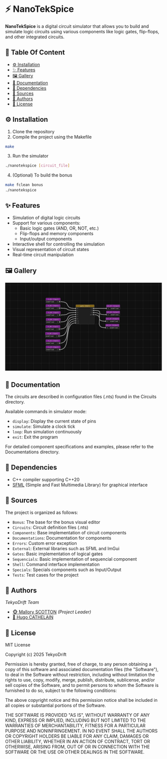 # ⚡ NanoTekSpice

**NanoTekSpice** is a digital circuit simulator that allows you to build
and simulate logic circuits using various components like logic gates,
flip-flops, and other integrated circuits.

## 📌 Table Of Content

- [⚙️ Installation](#️-installation)
- [✨ Features](#-features)
- [🖼️ Gallery](#-gallery)
- [📄 Documentation](#-documentation)
- [🔗 Dependencies](#-dependencies)
- [📂 Sources](#-sources)
- [👥 Authors](#-authors)
- [📜 License](#-license)

## ⚙️ Installation

1. Clone the repository
2. Compile the project using the Makefile

```sh
make
```

3. Run the simulator

```sh
./nanotekspice [circuit_file]
```

4. (Optional) To build the bonus

```sh
make fclean bonus
./nanotekspice
```

## ✨ Features

* Simulation of digital logic circuits
* Support for various components:
    * Basic logic gates (AND, OR, NOT, etc.)
    * Flip-flops and memory components
    * Input/output components
* Interactive shell for controlling the simulation
* Visual representation of circuit states
* Real-time circuit manipulation

## 🖼️ Gallery

![](.github/x4and.jpg)

## 📄 Documentation

The circuits are described in configuration files (.nts) found in the Circuits directory.

Available commands in simulator mode:

- `display`: Display the current state of pins
- `simulate`: Simulate a clock tick
- `loop`: Run simulation continuously
- `exit`: Exit the program

For detailed component specifications and examples, please refer to the Documentations directory.

## 🔗 Dependencies

- C++ compiler supporting C++20
- [SFML](https://www.sfml-dev.org/fr/) (Simple and Fast Multimedia Library) for graphical interface

## 📂 Sources

The project is organized as follows:

- `Bonus`: The base for the bonus visual editor
- `Circuits`: Circuit definition files (.nts)
- `Components`: Base implementation of circuit components
- `Documentations`: Documentation for components
- `Errors`: Custom error exception
- `External`: External libraries such as SFML and ImGui
- `Gates`: Basic implementation of logical gates
- `Sequencials`: Basic implementation of sequencial component
- `Shell`: Command interface implementation
- `Specials`: Specials components such as Input/Output
- `Tests`: Test cases for the project

## 👥 Authors

_TekyoDrift Team_

- [🐵 Mallory SCOTTON](https://github.com/mallory-scotton) _(Project Leader)_
- [🙉 Hugo CATHELAIN](https://github.com/Hugo-Cathelain)

## 📜 License

MIT License

Copyright (c) 2025 TekyoDrift

Permission is hereby granted, free of charge, to any person obtaining a copy of this software and associated documentation files (the "Software"), to deal in the Software without restriction, including without limitation the rights to use, copy, modify, merge, publish, distribute, sublicense, and/or sell copies of the Software, and to permit persons to whom the Software is furnished to do so, subject to the following conditions:

The above copyright notice and this permission notice shall be included in all copies or substantial portions of the Software.

THE SOFTWARE IS PROVIDED "AS IS", WITHOUT WARRANTY OF ANY KIND, EXPRESS OR IMPLIED, INCLUDING BUT NOT LIMITED TO THE WARRANTIES OF MERCHANTABILITY, FITNESS FOR A PARTICULAR PURPOSE AND NONINFRINGEMENT. IN NO EVENT SHALL THE AUTHORS OR COPYRIGHT HOLDERS BE LIABLE FOR ANY CLAIM, DAMAGES OR OTHER LIABILITY, WHETHER IN AN ACTION OF CONTRACT, TORT OR OTHERWISE, ARISING FROM, OUT OF OR IN CONNECTION WITH THE SOFTWARE OR THE USE OR OTHER DEALINGS IN THE SOFTWARE.
